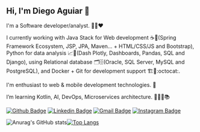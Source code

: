 ## Hi, I'm Diego Aguiar 👋

I'm a Software developer/analyst. :technologist::heart:

I currently working with Java Stack for Web development :coffee::leaves:(Spring Framework Ecosystem, JSP, JPA, Maven... + HTML/CSS/JS and Bootstrap), Python for data analysis :chart_with_upwards_trend::snake:(Dash Plotly, Dashboards, Pandas, SQL and Django), using Relational database :card_index_dividers::file_cabinet:(Oracle, SQL Server, MySQL and PostgreSQL), and Docker + Git for development support :building_construction::whale::octocat:.

I'm enthusiast to web & mobile development technologies. :star_struck:

I’m learning Kotlin, AI, DevOps, Microservices architecture. :man_student::memo::books:

[![Github Badge](https://img.shields.io/badge/-Github-0D1117?style=flat-square&logo=Github&logoColor=white&link=https://github.com/aguiardafa)](https://github.com/aguiardafa)
[![Linkedin Badge](https://img.shields.io/badge/-Diego%20Aguiar-0D1117?style=flat-square&logo=Linkedin&logoColor=white&link=https://www.linkedin.com/in/diego-aguiar-09031989/)](https://www.linkedin.com/in/diego-aguiar-09031989/) 
[![Gmail Badge](https://img.shields.io/badge/-diego.fernandes.aguiar@gmail.com-0D1117?style=flat-square&logo=Gmail&logoColor=white&link=mailto:diego.fernandes.aguiar@gmail.com)](mailto:diego.schell.f@gmail.com)
[![Instagram Badge](https://img.shields.io/badge/-Instagram-0D1117?style=flat-square&logo=Instagram&logoColor=white&link=https://www.instagram.com/dieguinhoaguiar)](https://www.instagram.com/dieguinhoaguiar)

![Anurag's GitHub stats](https://github-readme-stats.vercel.app/api?username=aguiardafa&show_icons=true&theme=github_dark&count_private=true)[![Top Langs](https://github-readme-stats.vercel.app/api/top-langs/?username=aguiardafa&langs_count=8&layout=compact&theme=github_dark)](https://github.com/aguiardafa/github-readme-stats)

<!---
aguiardafa/aguiardafa is a ✨ special ✨ repository because its `README.md` (this file) appears on your GitHub profile.
You can click the Preview link to take a look at your changes.

Here are some ideas to get you started:

- 🔭 I’m currently working on ...
- 🌱 I’m currently learning ...
- 👯 I’m looking to collaborate on ...
- 🤔 I’m looking for help with ...
- 💬 Ask me about ...
- 📫 How to reach me: ...
- 😄 Pronouns: ...
- ⚡ Fun fact: ...
-->
